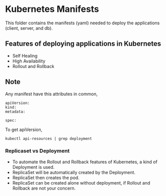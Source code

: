 # Kubernetes Manifests

This folder contains the manifests (yaml) needed to deploy the applications (client, server, and db).

## Features of deploying applications in Kubernetes

- Self Healing
- High Availability
- Rollout and Rollback

## Note

Any manifest have this attributes in common,

```
apiVersion:
kind:
metadata:

spec:
```

To get apiVersion,

```
kubectl api-resources | grep deployment
```

### Replicaset vs Deployment

- To automate the Rollout and Rollback features of Kubernetes, a kind of Deployment is used.
- ReplicaSet will be automatically created by the Deployment.
- ReplicaSet then creates the pod.
- ReplicaSet can be created alone without deployment, if Rollout and Rollback are not your concern.
